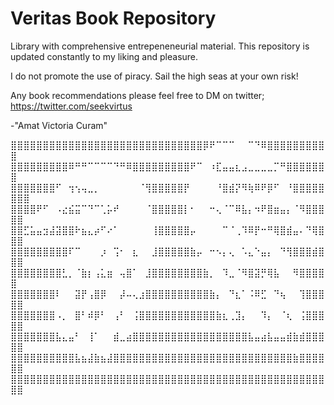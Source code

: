# Veritas Book Repository
Library with comprehensive entrepeneneurial material. This repository is updated constantly to my liking and pleasure.

I do not promote the use of piracy. 
Sail the high seas at your own risk!

Any book recommendations please feel free to DM on twitter;
https://twitter.com/seekvirtus

-"Amat Victoria Curam"

⣿⣿⣿⣿⣿⣿⣿⣿⣿⣿⣿⣿⣿⣿⣿⣿⣿⣿⣿⣿⣿⣿⣿⣿⣿⣿⣿⣿⣿⣿⡿⠟⠉⠉⠉⠀⠀⠉⠙⠿⣿⣿⣿⣿⣿⣿⣿⣿⣿⣿
⣿⣿⣿⣿⣿⣿⣿⣿⣿⠿⠛⠛⠉⠉⠉⠉⠙⠛⠿⣿⣿⣿⣿⣿⣿⣿⣿⣿⠟⠉⠀⠰⣏⣤⣤⣆⣠⣀⣀⣀⣀⡉⠛⣿⣿⣿⣿⣿⣿⣿
⣿⣿⣿⣿⣿⣿⣿⠋⠀⢲⢢⢤⣀⡀⠀⠀⠀⠀⠀⠀⠈⢻⣿⣿⣿⣿⣿⡟⠀⠀⠀⠀⠘⣿⣾⡝⠻⢷⠿⠟⡿⠋⠀⠘⣿⣿⣿⣿⣿⣿⣿⣿
⣿⣿⣿⣿⠟⠋⠀⠠⣔⣮⣭⠉⠙⠉⢁⡥⠞⠀⠀⠀⠀⠈⣿⣿⣿⣿⣿⡇⠂⠀⠀⠒⢄⠈⠉⠿⣧⡄⠲⠟⣿⣶⣤⡄⠈⠻⣿⣿⣿⣿⣿
⣿⣿⣋⣥⣤⣲⣼⣽⣿⣿⠗⣦⣄⡴⠋⠔⠁⠀⠀⠀⠀⠀⢸⣿⣿⣿⣿⣿⡤⠀⠀⠀⠀⠉⠈⢀⠹⠿⡟⠒⠛⢿⣿⣾⣤⠄⠙⢿⣿⣿⣿
⣿⣿⣿⣿⣿⣿⣿⣿⣿⠏⠉⠀⠀⠀⡰⠀⢩⠂⠀⣆⠀⠀⣸⣿⣿⣿⣿⣿⣷⡤⠀⠒⠢⡄⢄⠀⠡⣄⠑⣤⡄⠀⠙⢻⣿⣿⣿⣾⣿⣿⣿
⣿⣿⣿⣿⣿⣿⣿⣿⣃⡀⠈⣷⡆⢠⣅⣶⠀⢤⣿⠁⠀⣸⣿⣿⣿⣿⣿⣿⣿⣿⣷⡀⠀⠹⣀⠈⠻⣿⣽⡛⢿⣧⠀⠀⠻⣿⣿⣿⣿⣿
⣿⣿⣿⣿⣿⣿⣿⠇⠀⠀⣽⡟⢠⣿⡿⠀⠀⡼⠤⢄⣰⣿⣿⣿⣿⣿⣿⣿⣿⣿⣿⣷⡄⠀⠙⣆⠁⠨⠿⣋⠀⠙⢦⠀⠀⢹⣿⣿⣿⣿⣿
⣿⣿⣿⣿⣿⣿⣿⠠⡀⠀⣿⠃⠾⡿⠃⠀⢠⠃⠀⢨⣿⣿⣿⣿⣿⣿⣿⣿⣿⣿⣿⣿⣷⣆⢀⣹⡄⠀⠀⠹⡄⠀⠈⢆⠀⢨⣿⣿⣿⣿⣿
⣿⣿⣿⣿⣿⣿⣿⣧⣄⣤⠃⠀⢸⠁⠀⠀⣾⣀⣴⣿⣿⣿⣿⣿⣿⣿⣿⣿⣿⣿⣿⣿⣿⣿⣿⣿⣿⣧⣤⣴⣧⣤⣤⣾⣷⣾⣿⣿⣿⣿⣿
⣿⣿⣿⣿⣿⣿⣿⣿⣿⣿⣧⣦⣼⣷⣦⣼⣿⣿⣿⣿⣿⣿⣿⣿⣿⣿⣿⣿⣿⣿⣿⣿⣿⣿⣿⣿⣿⣿⣿⣿⣿⣿⣿⣿⣷⣿⣿⣿⣿⣿⣿
⣿⣿⣿⣿⣿⣿⣿⣿⣿⣿⣿⣿⣿⣿⣿⣿⣿⣿⣿⣿⣿⣿⣿⣿⣿⣿⣿⣿⣿⣿⣿⣿⣿⣿⣿⣿⣿⣿⣿⣿⣿⣿⣿⣿⣿⣿⣿⣿⣿⣿⣿
                  
                   
              
